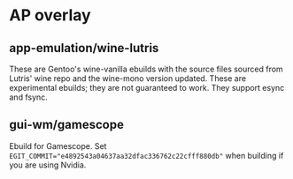 # AP overlay

## app-emulation/wine-lutris

These are Gentoo's wine-vanilla ebuilds with the source files sourced from Lutris' wine repo and the wine-mono version updated. These are experimental ebuilds; they are not guaranteed to work. They support esync and fsync.

## gui-wm/gamescope

Ebuild for Gamescope. Set `EGIT_COMMIT="e4892543a04637aa32dfac336762c22cfff880db"` when building if you are using Nvidia.
